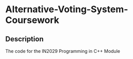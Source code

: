 # Alternative-Voting-System-Coursework
## Description
The code for the IN2029 Programming in C++ Module
